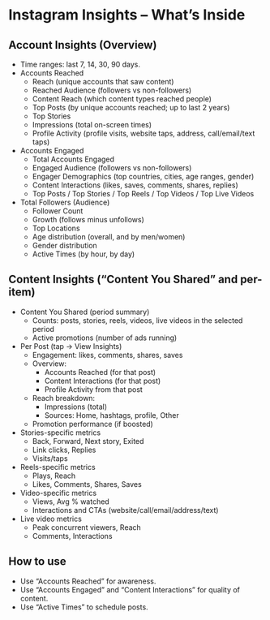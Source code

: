 # Instagram Insights – What’s Inside

## Account Insights (Overview)
- Time ranges: last 7, 14, 30, 90 days.
- Accounts Reached
  - Reach (unique accounts that saw content)
  - Reached Audience (followers vs non-followers)
  - Content Reach (which content types reached people)
  - Top Posts (by unique accounts reached; up to last 2 years)
  - Top Stories
  - Impressions (total on-screen times)
  - Profile Activity (profile visits, website taps, address, call/email/text taps)
- Accounts Engaged
  - Total Accounts Engaged
  - Engaged Audience (followers vs non-followers)
  - Engager Demographics (top countries, cities, age ranges, gender)
  - Content Interactions (likes, saves, comments, shares, replies)
  - Top Posts / Top Stories / Top Reels / Top Videos / Top Live Videos
- Total Followers (Audience)
  - Follower Count
  - Growth (follows minus unfollows)
  - Top Locations
  - Age distribution (overall, and by men/women)
  - Gender distribution
  - Active Times (by hour, by day)

## Content Insights (“Content You Shared” and per-item)
- Content You Shared (period summary)
  - Counts: posts, stories, reels, videos, live videos in the selected period
  - Active promotions (number of ads running)
- Per Post (tap → View Insights)
  - Engagement: likes, comments, shares, saves
  - Overview:
    - Accounts Reached (for that post)
    - Content Interactions (for that post)
    - Profile Activity from that post
  - Reach breakdown:
    - Impressions (total)
    - Sources: Home, hashtags, profile, Other
  - Promotion performance (if boosted)
 - Stories-specific metrics
   - Back, Forward, Next story, Exited
   - Link clicks, Replies
   - Visits/taps
 - Reels-specific metrics
   - Plays, Reach
   - Likes, Comments, Shares, Saves
 - Video-specific metrics
   - Views, Avg % watched
   - Interactions and CTAs (website/call/email/address/text)
 - Live video metrics
   - Peak concurrent viewers, Reach
   - Comments, Interactions

## How to use
- Use “Accounts Reached” for awareness.
- Use “Accounts Engaged” and “Content Interactions” for quality of content.
- Use “Active Times” to schedule posts.
